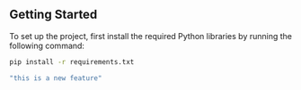 ## Getting Started

To set up the project, first install the required Python libraries by running the following command:
```bash
pip install -r requirements.txt

"this is a new feature"